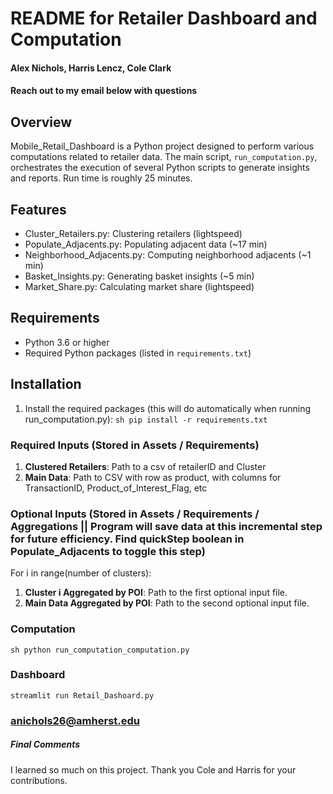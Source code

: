 # README for Retailer Dashboard and Computation
#### Alex Nichols, Harris Lencz, Cole Clark
#### Reach out to my email below with questions


## Overview

Mobile_Retail_Dashboard is a Python project designed to perform various computations related to retailer data. The main script, `run_computation.py`, orchestrates the execution of several Python scripts to generate insights and reports.
Run time is roughly 25 minutes. 

## Features

- Cluster_Retailers.py: Clustering retailers (lightspeed)
- Populate_Adjacents.py: Populating adjacent data (~17 min)
- Neighborhood_Adjacents.py: Computing neighborhood adjacents (~1 min)
- Basket_Insights.py: Generating basket insights (~5 min)
- Market_Share.py: Calculating market share (lightspeed)

## Requirements

- Python 3.6 or higher
- Required Python packages (listed in `requirements.txt`)

## Installation

1. Install the required packages (this will do automatically when running run_computation.py):
    ```sh pip install -r requirements.txt ```

### Required Inputs (Stored in Assets / Requirements)

1. **Clustered Retailers**: Path to a csv of retailerID and Cluster
2. **Main Data**: Path to CSV with row as product, with columns for TransactionID, Product_of_Interest_Flag, etc

### Optional Inputs (Stored in Assets / Requirements / Aggregations  ||  Program will save data at this incremental step for future efficiency. Find quickStep boolean in Populate_Adjacents to toggle this step)

For i in range(number of clusters):
1. **Cluster i Aggregated by POI**: Path to the first optional input file.
2. **Main Data Aggregated by POI**: Path to the second optional input file.


### Computation

```sh python run_computation_computation.py ```

### Dashboard

```streamlit run Retail_Dashoard.py```


### anichols26@amherst.edu


##### Final Comments
I learned so much on this project. Thank you Cole and Harris for your contributions.
